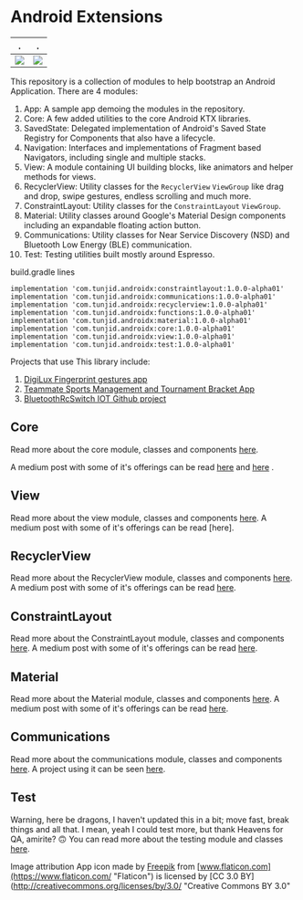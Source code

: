 # Android Extensions


.             |  .
:-------------------------:|:-------------------------:
![](https://cdn-images-1.medium.com/max/1600/1*sxTblN6YkLnGSoNjuEfGaw.gif)  |  ![](https://cdn-images-1.medium.com/max/1600/1*5tbALvA4vm5S00g7TMsQ6A.gif)

This repository is a collection of modules to help bootstrap an Android Application.
There are 4 modules:

1. App: A sample app demoing the modules in the repository. 
2. Core: A few added utilities to the core Android KTX libraries.
3. SavedState: Delegated implementation of Android's Saved State Registry for Components that also have a lifecycle.
4. Navigation: Interfaces and implementations of Fragment based Navigators, including single and multiple stacks.
5. View: A module containing UI building blocks, like animators and helper methods for views.
6. RecyclerView: Utility classes for the ```RecyclerView``` ```ViewGroup``` like drag and drop, swipe gestures, endless scrolling and much more.
7. ConstraintLayout: Utility classes for the ```ConstraintLayout``` ```ViewGroup```.
8. Material: Utility classes around Google's Material Design components including an expandable floating action button.
9. Communications: Utility classes for Near Service Discovery (NSD) and Bluetooth Low Energy (BLE) communication.
10. Test: Testing utilities built mostly around Espresso.

build.gradle lines

    implementation 'com.tunjid.androidx:constraintlayout:1.0.0-alpha01'
    implementation 'com.tunjid.androidx:communications:1.0.0-alpha01'
    implementation 'com.tunjid.androidx:recyclerview:1.0.0-alpha01'
    implementation 'com.tunjid.androidx:functions:1.0.0-alpha01'
    implementation 'com.tunjid.androidx:material:1.0.0-alpha01'
    implementation 'com.tunjid.androidx:core:1.0.0-alpha01'
    implementation 'com.tunjid.androidx:view:1.0.0-alpha01'
    implementation 'com.tunjid.androidx:test:1.0.0-alpha01'

Projects that use This library include:

1. [DigiLux Fingerprint gestures app](https://play.google.com/store/apps/details?id=com.tunjid.fingergestures)
2. [Teammate Sports Management and Tournament Bracket App](https://play.google.com/store/apps/details?id=com.mainstreetcode.teammate)
3. [BluetoothRcSwitch IOT Github project](https://github.com/tunjid/BluetoothRcSwitch)

## Core
Read more about the core module, classes and components [here](https://github.com/tunjid/Android-Extensions/blob/master/core/README.md).

A medium post with some of it's offerings can be read [here](https://medium.com/@Tunji_D/i-want-it-all-owning-the-system-window-and-consuming-insets-718b7e19960)
                                                             and [here](https://medium.com/@Tunji_D/concatenating-arbitrary-text-spans-in-android-90305ebb8e9b) .

## View
Read more about the view module, classes and components [here](https://github.com/tunjid/Android-Extensions/blob/master/view/README.md).
A medium post with some of it's offerings can be read [here].

## RecyclerView
Read more about the RecyclerView module, classes and components [here](https://github.com/tunjid/Android-Extensions/blob/master/recyclerview/README.md).
A medium post with some of it's offerings can be read [here](https://medium.com/@Tunji_D/composing-attributes-of-a-dynamic-recyclerview-with-functions-300064990bd4).

## ConstraintLayout
Read more about the ConstraintLayout module, classes and components [here](https://github.com/tunjid/Android-Extensions/blob/master/constraintlayout/README.md).
A medium post with some of it's offerings can be read [here](https://proandroiddev.com/sliding-along-composing-a-dynamic-reusable-viewpager-indicator-animator-f7c46d559a21).

## Material
Read more about the Material module, classes and components [here](https://github.com/tunjid/Android-Extensions/blob/master/material/README.md).
A medium post with some of it's offerings can be read [here](https://proandroiddev.com/creating-an-expandable-floating-action-button-in-android-6626b968559e).

## Communications
Read more about the communications module, classes and components [here](https://github.com/tunjid/Android-Extensions/blob/master/communications/README.md).
A project using it can be seen [here](https://github.com/tunjid/BluetoothRcSwitch).

## Test
Warning, here be dragons, I haven't updated this in a bit; move fast, break things and all that.
I mean, yeah I could test more, but thank Heavens for QA, amirite? 🙃
You can read more about the testing module and classes [here](https://github.com/tunjid/Android-Extensions/blob/master/test/README.md).

Image attribution
App icon made by [Freepik](https://www.freepik.com/?__hstc=57440181.7a5d7d3cc018b38de5851a6c095932c9.1558869007278.1558869007278.1558869007278.1&__hssc=57440181.5.1558869007279&__hsfp=1983466168 "Freepik") from [www.flaticon.com](https://www.flaticon.com/ "Flaticon") is licensed by [CC 3.0 BY](http://creativecommons.org/licenses/by/3.0/ "Creative Commons BY 3.0"
